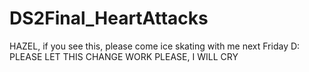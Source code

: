 # DS2Final_HeartAttacks
HAZEL, if you see this, please come ice skating with me next Friday D:
PLEASE LET THIS CHANGE WORK PLEASE, I WILL CRY